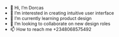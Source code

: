 - 👋 Hi, I’m Dorcas
- 👀 I’m interested in creating intuitive user interface 
- 🌱 I’m currently learning product design
- 💞️ I’m looking to collaborate on new design roles
- 📫 How to reach me +2348068575492

<!---
diadegbite/diadegbite is a ✨ special ✨ repository because its `README.md` (this file) appears on your GitHub profile.
You can click the Preview link to take a look at your changes.
--->
